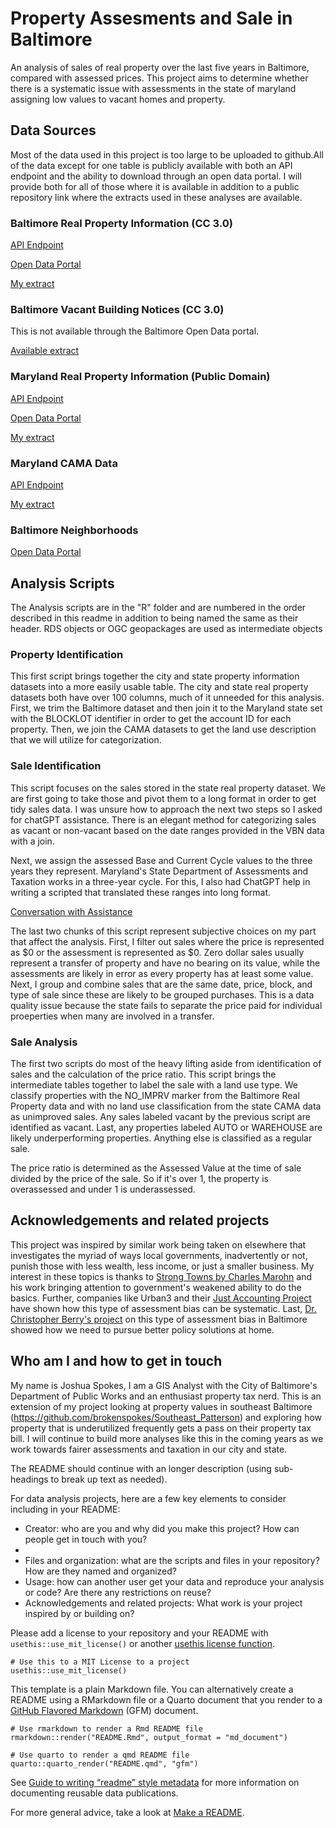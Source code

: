 # Property Assesments and Sale in Baltimore

An analysis of sales of real property over the last five years in Baltimore, compared
with assessed prices. This project aims to determine whether there is a systematic
issue with assessments in the state of maryland assigning low values to vacant homes
and property.

## Data Sources

Most of the data used in this project is too large to be uploaded to github.All of
the data except for one table is publicly available with both an API endpoint
and the ability to download through an open data portal. I will provide both for
all of those where it is available in addition to a public repository link where
the extracts used in these analyses are available.

### Baltimore Real Property Information (CC 3.0)

[API Endpoint](https://geodata.baltimorecity.gov/egis/rest/services/CityView/Realproperty_OB/FeatureServer/0)

[Open Data Portal](https://data.baltimorecity.gov/datasets/baltimore::real-property-information-2/about)

[My extract](https://doi.org/10.5281/zenodo.14498393)

### Baltimore Vacant Building Notices (CC 3.0)

This is not available through the Baltimore Open Data portal.

[Available extract](https://doi.org/10.5281/zenodo.14497481)

### Maryland Real Property Information (Public Domain)

[API Endpoint](https://geodata.md.gov/imap/rest/services/PlanningCadastre/MD_ParcelBoundaries/MapServer/0)

[Open Data Portal](https://opendata.maryland.gov/Business-and-Economy/Maryland-Real-Property-Assessments_Hidden-Property/ed4q-f8tm/about_data)

[My extract](https://doi.org/10.5281/zenodo.14498401)

### Maryland CAMA Data

[API Endpoint](https://geodata.md.gov/imap/rest/services/PlanningCadastre/MD_ComputerAssistedMassAppraisal/MapServer)

[My extract](https://doi.org/10.5281/zenodo.14498436)

### Baltimore Neighborhoods

[Open Data Portal](https://data.baltimorecity.gov/datasets/baltimore::neighborhood-statistical-area-nsa-boundaries/about)

## Analysis Scripts

The Analysis scripts are in the "R" folder and are numbered in the order described
in this readme in addition to being named the same as their header. RDS objects or
OGC geopackages are used as intermediate objects 

### Property Identification

This first script brings together the city and state property information datasets
into a more easily usable table. The city and state real property datasets both have
over 100 columns, much of it unneeded for this analysis. First, we trim the Baltimore
dataset and then join it to the Maryland state set with the BLOCKLOT identifier in
order to get the account ID for each property. Then, we join the CAMA datasets to
get the land use description that we will utilize for categorization.

### Sale Identification

This script focuses on the sales stored in the state real property dataset. We are
first going to take those and pivot them to a long format in order to get tidy sales
data. I was unsure how to approach the next two steps so I asked for chatGPT assistance.
There is an elegant method for categorizing sales as vacant or non-vacant based on
the date ranges provided in the VBN data with a join.

Next, we assign the assessed Base and Current Cycle values to the three years they
represent. Maryland's State Department of Assessments and Taxation works in a three-year
cycle. For this, I also had ChatGPT help in writing a scripted that translated these
ranges into long format.

[Conversation with Assistance](https://chatgpt.com/share/675f4586-a0cc-8010-8570-52b9856d12c8)

The last two chunks of this script represent subjective choices on my part that affect
the analysis. First, I filter out sales where the price is represented as $0 or the
assessment is represented as $0. Zero dollar sales usually represent a transfer of
property and have no bearing on its value, while the assessments are likely in error
as every property has at least some value. Next, I group and combine sales that are
the same date, price, block, and type of sale since these are likely to be grouped
purchases. This is a data quality issue because the state fails to separate the price
paid for individual proeperties when many are involved in a transfer.

### Sale Analysis

The first two scripts do most of the heavy lifting aside from identification of sales
and the calculation of the price ratio. This script brings the intermediate tables
together to label the sale with a land use type. We classify properties with the NO_IMPRV
marker from the Baltimore Real Property data and with no land use classification from
the state CAMA data as unimproved sales. Any sales labeled vacant by the previous script
are identified as vacant. Last, any properties labeled AUTO or WAREHOUSE are likely
underperforming properties. Anything else is classified as a regular sale.

The price ratio is determined as the Assessed Value at the time of sale divided by
the price of the sale. So if it's over 1, the property is overassessed and under 1
is underassessed.

## Acknowledgements and related projects

This project was inspired by similar work being taken on elsewhere that investigates
the myriad of ways local governments, inadvertently or not, punish those with less
wealth, less income, or just a smaller business. My interest in these topics is thanks
to [Strong Towns by Charles Marohn](https://www.strongtowns.org/) and his work bringing
attention to government's weakened ability to do the basics. Further, companies like
Urban3 and their [Just Accounting Project](https://www.justaccounting.org/) have shown how this type of assessment bias
can be systematic. Last, [Dr. Christopher Berry's project](https://s3.us-east-2.amazonaws.com/propertytaxdata.uchicago.edu/nationwide_reports/web/Baltimore%20city_Maryland.html#5_who_is_over-assessed) on this type of assessment
bias in Baltimore showed how we need to pursue better policy solutions at home. 


## Who am I and how to get in touch

My name is Joshua Spokes, I am a GIS Analyst with the City of Baltimore's Department
of Public Works and an enthusiast property tax nerd. This is an extension of my project
looking at property values in southeast Baltimore (https://github.com/brokenspokes/Southeast_Patterson)
and exploring how property that is underutilized frequently gets a pass on their
property tax bill. I will continue to build more analyses like this in the coming
years as we work towards fairer assessments and taxation in our city and state.

The README should continue with an longer description (using sub-headings to break up text as needed).

For data analysis projects, here are a few key elements to consider including in your README:

- Creator: who are you and why did you make this project? How can people get in touch with you?
- 
- Files and organization: what are the scripts and files in your repository? How are they named and organized?
- Usage: how can another user get your data and reproduce your analysis or code? Are there any restrictions on reuse?
- Acknowledgements and related projects: What work is your project inspired by or building on?

Please add a license to your repository and your README with `usethis::use_mit_license()` or another [usethis license function](https://usethis.r-lib.org/reference/licenses.html).

```{r, eval=FALSE}
# Use this to a MIT License to a project 
usethis::use_mit_license()
```

This template is a plain Markdown file. You can alternatively create a README using a RMarkdown file or a Quarto document that you render to a [GitHub Flavored Markdown](https://quarto.org/docs/output-formats/gfm.html) (GFM) document.

```{r, eval=FALSE}
# Use rmarkdown to render a Rmd README file
rmarkdown::render("README.Rmd", output_format = "md_document")

# Use quarto to render a qmd README file
quarto::quarto_render("README.qmd", "gfm")
```

See [Guide to writing “readme” style metadata](https://data.research.cornell.edu/data-management/sharing/readme/) for more information on documenting reusable data publications.

For more general advice, take a look at [Make a README](https://www.makeareadme.com/).

